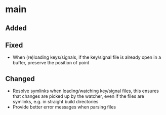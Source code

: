 # main

## Added

## Fixed

- When (re)loading keys/signals, if the key/signal file is already open in a
  buffer, preserve the position of point

## Changed

- Resolve symlinks when loading/watching key/signal files, this ensures that
  changes are picked up by the watcher, even if the files are symlinks, e.g. in
  straight build directories
- Provide better error messages when parsing files
